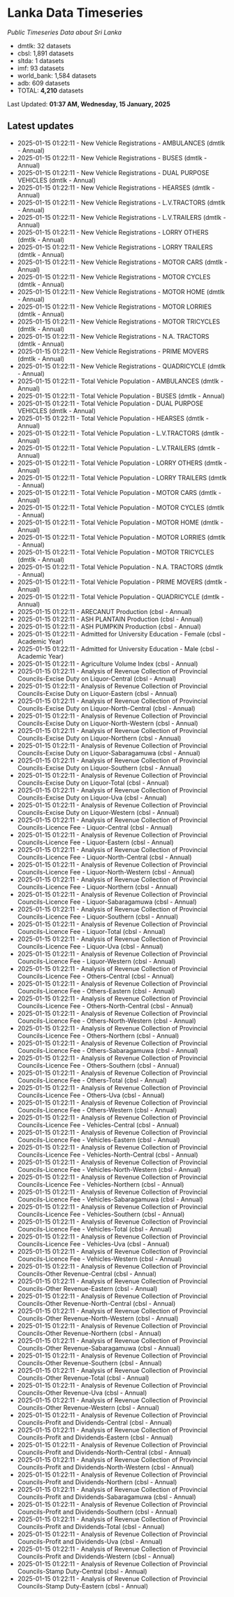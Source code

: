 # Lanka Data Timeseries
*Public Timeseries Data about Sri Lanka*

* dmtlk: 32 datasets
* cbsl: 1,891 datasets
* sltda: 1 datasets
* imf: 93 datasets
* world_bank: 1,584 datasets
* adb: 609 datasets
* TOTAL: **4,210** datasets

Last Updated: **01:37 AM, Wednesday, 15 January, 2025**

## Latest updates

* 2025-01-15 01:22:11 - New Vehicle Registrations - AMBULANCES (dmtlk - Annual)
* 2025-01-15 01:22:11 - New Vehicle Registrations - BUSES (dmtlk - Annual)
* 2025-01-15 01:22:11 - New Vehicle Registrations - DUAL PURPOSE VEHICLES (dmtlk - Annual)
* 2025-01-15 01:22:11 - New Vehicle Registrations - HEARSES (dmtlk - Annual)
* 2025-01-15 01:22:11 - New Vehicle Registrations - L.V.TRACTORS (dmtlk - Annual)
* 2025-01-15 01:22:11 - New Vehicle Registrations - L.V.TRAILERS (dmtlk - Annual)
* 2025-01-15 01:22:11 - New Vehicle Registrations - LORRY OTHERS (dmtlk - Annual)
* 2025-01-15 01:22:11 - New Vehicle Registrations - LORRY TRAILERS (dmtlk - Annual)
* 2025-01-15 01:22:11 - New Vehicle Registrations - MOTOR CARS (dmtlk - Annual)
* 2025-01-15 01:22:11 - New Vehicle Registrations - MOTOR CYCLES (dmtlk - Annual)
* 2025-01-15 01:22:11 - New Vehicle Registrations - MOTOR HOME (dmtlk - Annual)
* 2025-01-15 01:22:11 - New Vehicle Registrations - MOTOR LORRIES (dmtlk - Annual)
* 2025-01-15 01:22:11 - New Vehicle Registrations - MOTOR TRICYCLES (dmtlk - Annual)
* 2025-01-15 01:22:11 - New Vehicle Registrations - N.A. TRACTORS (dmtlk - Annual)
* 2025-01-15 01:22:11 - New Vehicle Registrations - PRIME MOVERS (dmtlk - Annual)
* 2025-01-15 01:22:11 - New Vehicle Registrations - QUADRICYCLE (dmtlk - Annual)
* 2025-01-15 01:22:11 - Total Vehicle Population - AMBULANCES (dmtlk - Annual)
* 2025-01-15 01:22:11 - Total Vehicle Population - BUSES (dmtlk - Annual)
* 2025-01-15 01:22:11 - Total Vehicle Population - DUAL PURPOSE VEHICLES (dmtlk - Annual)
* 2025-01-15 01:22:11 - Total Vehicle Population - HEARSES (dmtlk - Annual)
* 2025-01-15 01:22:11 - Total Vehicle Population - L.V.TRACTORS (dmtlk - Annual)
* 2025-01-15 01:22:11 - Total Vehicle Population - L.V.TRAILERS (dmtlk - Annual)
* 2025-01-15 01:22:11 - Total Vehicle Population - LORRY OTHERS (dmtlk - Annual)
* 2025-01-15 01:22:11 - Total Vehicle Population - LORRY TRAILERS (dmtlk - Annual)
* 2025-01-15 01:22:11 - Total Vehicle Population - MOTOR CARS (dmtlk - Annual)
* 2025-01-15 01:22:11 - Total Vehicle Population - MOTOR CYCLES (dmtlk - Annual)
* 2025-01-15 01:22:11 - Total Vehicle Population - MOTOR HOME (dmtlk - Annual)
* 2025-01-15 01:22:11 - Total Vehicle Population - MOTOR LORRIES (dmtlk - Annual)
* 2025-01-15 01:22:11 - Total Vehicle Population - MOTOR TRICYCLES (dmtlk - Annual)
* 2025-01-15 01:22:11 - Total Vehicle Population - N.A. TRACTORS (dmtlk - Annual)
* 2025-01-15 01:22:11 - Total Vehicle Population - PRIME MOVERS (dmtlk - Annual)
* 2025-01-15 01:22:11 - Total Vehicle Population - QUADRICYCLE (dmtlk - Annual)
* 2025-01-15 01:22:11 - ARECANUT Production (cbsl - Annual)
* 2025-01-15 01:22:11 - ASH PLANTAIN Production (cbsl - Annual)
* 2025-01-15 01:22:11 - ASH PUMPKIN Production (cbsl - Annual)
* 2025-01-15 01:22:11 - Admitted for University Education - Female (cbsl - Academic Year)
* 2025-01-15 01:22:11 - Admitted for University Education - Male (cbsl - Academic Year)
* 2025-01-15 01:22:11 - Agriculture Volume Index (cbsl - Annual)
* 2025-01-15 01:22:11 - Analysis of Revenue Collection of Provincial Councils-Excise Duty on Liquor-Central (cbsl - Annual)
* 2025-01-15 01:22:11 - Analysis of Revenue Collection of Provincial Councils-Excise Duty on Liquor-Eastern (cbsl - Annual)
* 2025-01-15 01:22:11 - Analysis of Revenue Collection of Provincial Councils-Excise Duty on Liquor-North-Central (cbsl - Annual)
* 2025-01-15 01:22:11 - Analysis of Revenue Collection of Provincial Councils-Excise Duty on Liquor-North-Western (cbsl - Annual)
* 2025-01-15 01:22:11 - Analysis of Revenue Collection of Provincial Councils-Excise Duty on Liquor-Northern (cbsl - Annual)
* 2025-01-15 01:22:11 - Analysis of Revenue Collection of Provincial Councils-Excise Duty on Liquor-Sabaragamuwa (cbsl - Annual)
* 2025-01-15 01:22:11 - Analysis of Revenue Collection of Provincial Councils-Excise Duty on Liquor-Southern (cbsl - Annual)
* 2025-01-15 01:22:11 - Analysis of Revenue Collection of Provincial Councils-Excise Duty on Liquor-Total (cbsl - Annual)
* 2025-01-15 01:22:11 - Analysis of Revenue Collection of Provincial Councils-Excise Duty on Liquor-Uva (cbsl - Annual)
* 2025-01-15 01:22:11 - Analysis of Revenue Collection of Provincial Councils-Excise Duty on Liquor-Western (cbsl - Annual)
* 2025-01-15 01:22:11 - Analysis of Revenue Collection of Provincial Councils-Licence Fee - Liquor-Central (cbsl - Annual)
* 2025-01-15 01:22:11 - Analysis of Revenue Collection of Provincial Councils-Licence Fee - Liquor-Eastern (cbsl - Annual)
* 2025-01-15 01:22:11 - Analysis of Revenue Collection of Provincial Councils-Licence Fee - Liquor-North-Central (cbsl - Annual)
* 2025-01-15 01:22:11 - Analysis of Revenue Collection of Provincial Councils-Licence Fee - Liquor-North-Western (cbsl - Annual)
* 2025-01-15 01:22:11 - Analysis of Revenue Collection of Provincial Councils-Licence Fee - Liquor-Northern (cbsl - Annual)
* 2025-01-15 01:22:11 - Analysis of Revenue Collection of Provincial Councils-Licence Fee - Liquor-Sabaragamuwa (cbsl - Annual)
* 2025-01-15 01:22:11 - Analysis of Revenue Collection of Provincial Councils-Licence Fee - Liquor-Southern (cbsl - Annual)
* 2025-01-15 01:22:11 - Analysis of Revenue Collection of Provincial Councils-Licence Fee - Liquor-Total (cbsl - Annual)
* 2025-01-15 01:22:11 - Analysis of Revenue Collection of Provincial Councils-Licence Fee - Liquor-Uva (cbsl - Annual)
* 2025-01-15 01:22:11 - Analysis of Revenue Collection of Provincial Councils-Licence Fee - Liquor-Western (cbsl - Annual)
* 2025-01-15 01:22:11 - Analysis of Revenue Collection of Provincial Councils-Licence Fee - Others-Central (cbsl - Annual)
* 2025-01-15 01:22:11 - Analysis of Revenue Collection of Provincial Councils-Licence Fee - Others-Eastern (cbsl - Annual)
* 2025-01-15 01:22:11 - Analysis of Revenue Collection of Provincial Councils-Licence Fee - Others-North-Central (cbsl - Annual)
* 2025-01-15 01:22:11 - Analysis of Revenue Collection of Provincial Councils-Licence Fee - Others-North-Western (cbsl - Annual)
* 2025-01-15 01:22:11 - Analysis of Revenue Collection of Provincial Councils-Licence Fee - Others-Northern (cbsl - Annual)
* 2025-01-15 01:22:11 - Analysis of Revenue Collection of Provincial Councils-Licence Fee - Others-Sabaragamuwa (cbsl - Annual)
* 2025-01-15 01:22:11 - Analysis of Revenue Collection of Provincial Councils-Licence Fee - Others-Southern (cbsl - Annual)
* 2025-01-15 01:22:11 - Analysis of Revenue Collection of Provincial Councils-Licence Fee - Others-Total (cbsl - Annual)
* 2025-01-15 01:22:11 - Analysis of Revenue Collection of Provincial Councils-Licence Fee - Others-Uva (cbsl - Annual)
* 2025-01-15 01:22:11 - Analysis of Revenue Collection of Provincial Councils-Licence Fee - Others-Western (cbsl - Annual)
* 2025-01-15 01:22:11 - Analysis of Revenue Collection of Provincial Councils-Licence Fee - Vehicles-Central (cbsl - Annual)
* 2025-01-15 01:22:11 - Analysis of Revenue Collection of Provincial Councils-Licence Fee - Vehicles-Eastern (cbsl - Annual)
* 2025-01-15 01:22:11 - Analysis of Revenue Collection of Provincial Councils-Licence Fee - Vehicles-North-Central (cbsl - Annual)
* 2025-01-15 01:22:11 - Analysis of Revenue Collection of Provincial Councils-Licence Fee - Vehicles-North-Western (cbsl - Annual)
* 2025-01-15 01:22:11 - Analysis of Revenue Collection of Provincial Councils-Licence Fee - Vehicles-Northern (cbsl - Annual)
* 2025-01-15 01:22:11 - Analysis of Revenue Collection of Provincial Councils-Licence Fee - Vehicles-Sabaragamuwa (cbsl - Annual)
* 2025-01-15 01:22:11 - Analysis of Revenue Collection of Provincial Councils-Licence Fee - Vehicles-Southern (cbsl - Annual)
* 2025-01-15 01:22:11 - Analysis of Revenue Collection of Provincial Councils-Licence Fee - Vehicles-Total (cbsl - Annual)
* 2025-01-15 01:22:11 - Analysis of Revenue Collection of Provincial Councils-Licence Fee - Vehicles-Uva (cbsl - Annual)
* 2025-01-15 01:22:11 - Analysis of Revenue Collection of Provincial Councils-Licence Fee - Vehicles-Western (cbsl - Annual)
* 2025-01-15 01:22:11 - Analysis of Revenue Collection of Provincial Councils-Other Revenue-Central (cbsl - Annual)
* 2025-01-15 01:22:11 - Analysis of Revenue Collection of Provincial Councils-Other Revenue-Eastern (cbsl - Annual)
* 2025-01-15 01:22:11 - Analysis of Revenue Collection of Provincial Councils-Other Revenue-North-Central (cbsl - Annual)
* 2025-01-15 01:22:11 - Analysis of Revenue Collection of Provincial Councils-Other Revenue-North-Western (cbsl - Annual)
* 2025-01-15 01:22:11 - Analysis of Revenue Collection of Provincial Councils-Other Revenue-Northern (cbsl - Annual)
* 2025-01-15 01:22:11 - Analysis of Revenue Collection of Provincial Councils-Other Revenue-Sabaragamuwa (cbsl - Annual)
* 2025-01-15 01:22:11 - Analysis of Revenue Collection of Provincial Councils-Other Revenue-Southern (cbsl - Annual)
* 2025-01-15 01:22:11 - Analysis of Revenue Collection of Provincial Councils-Other Revenue-Total (cbsl - Annual)
* 2025-01-15 01:22:11 - Analysis of Revenue Collection of Provincial Councils-Other Revenue-Uva (cbsl - Annual)
* 2025-01-15 01:22:11 - Analysis of Revenue Collection of Provincial Councils-Other Revenue-Western (cbsl - Annual)
* 2025-01-15 01:22:11 - Analysis of Revenue Collection of Provincial Councils-Profit and Dividends-Central (cbsl - Annual)
* 2025-01-15 01:22:11 - Analysis of Revenue Collection of Provincial Councils-Profit and Dividends-Eastern (cbsl - Annual)
* 2025-01-15 01:22:11 - Analysis of Revenue Collection of Provincial Councils-Profit and Dividends-North-Central (cbsl - Annual)
* 2025-01-15 01:22:11 - Analysis of Revenue Collection of Provincial Councils-Profit and Dividends-North-Western (cbsl - Annual)
* 2025-01-15 01:22:11 - Analysis of Revenue Collection of Provincial Councils-Profit and Dividends-Northern (cbsl - Annual)
* 2025-01-15 01:22:11 - Analysis of Revenue Collection of Provincial Councils-Profit and Dividends-Sabaragamuwa (cbsl - Annual)
* 2025-01-15 01:22:11 - Analysis of Revenue Collection of Provincial Councils-Profit and Dividends-Southern (cbsl - Annual)
* 2025-01-15 01:22:11 - Analysis of Revenue Collection of Provincial Councils-Profit and Dividends-Total (cbsl - Annual)
* 2025-01-15 01:22:11 - Analysis of Revenue Collection of Provincial Councils-Profit and Dividends-Uva (cbsl - Annual)
* 2025-01-15 01:22:11 - Analysis of Revenue Collection of Provincial Councils-Profit and Dividends-Western (cbsl - Annual)
* 2025-01-15 01:22:11 - Analysis of Revenue Collection of Provincial Councils-Stamp Duty-Central (cbsl - Annual)
* 2025-01-15 01:22:11 - Analysis of Revenue Collection of Provincial Councils-Stamp Duty-Eastern (cbsl - Annual)